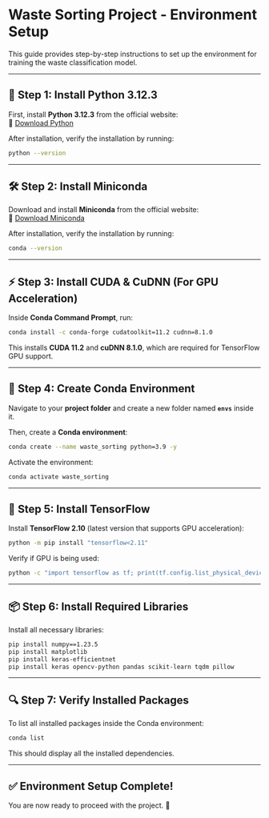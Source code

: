 # Waste Sorting Project - Environment Setup

This guide provides step-by-step instructions to set up the environment for training the waste classification model.

---

## 🚀 Step 1: Install Python 3.12.3

First, install **Python 3.12.3** from the official website:  
🔗 [Download Python](https://www.python.org/downloads/release/python-3123/)

After installation, verify the installation by running:

```sh
python --version
```

---

## 🛠 Step 2: Install Miniconda

Download and install **Miniconda** from the official website:  
🔗 [Download Miniconda](https://docs.conda.io/en/latest/miniconda.html)

After installation, verify the installation by running:

```sh
conda --version
```

---

## ⚡ Step 3: Install CUDA & CuDNN (For GPU Acceleration)

Inside **Conda Command Prompt**, run:

```sh
conda install -c conda-forge cudatoolkit=11.2 cudnn=8.1.0
```

This installs **CUDA 11.2** and **cuDNN 8.1.0**, which are required for TensorFlow GPU support.

---

## 📂 Step 4: Create Conda Environment

Navigate to your **project folder** and create a new folder named **`envs`** inside it.  

Then, create a **Conda environment**:

```sh
conda create --name waste_sorting python=3.9 -y
```

Activate the environment:

```sh
conda activate waste_sorting
```

---

## 🔧 Step 5: Install TensorFlow

Install **TensorFlow 2.10** (latest version that supports GPU acceleration):

```sh
python -m pip install "tensorflow<2.11"
```

Verify if GPU is being used:

```sh
python -c "import tensorflow as tf; print(tf.config.list_physical_devices('GPU'))"
```

---

## 📦 Step 6: Install Required Libraries

Install all necessary libraries:

```sh
pip install numpy==1.23.5
pip install matplotlib
pip install keras-efficientnet
pip install keras opencv-python pandas scikit-learn tqdm pillow
```

---

## 🔍 Step 7: Verify Installed Packages

To list all installed packages inside the Conda environment:

```sh
conda list
```

This should display all the installed dependencies.

---

## ✅ Environment Setup Complete!

You are now ready to proceed with the project. 🚀
